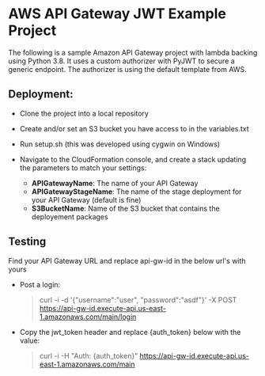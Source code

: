# AWS API Gateway JWT Example Project

The following is a sample Amazon API Gateway project with lambda backing using Python 3.8. It uses a custom authorizer with PyJWT to secure a generic endpoint. The authorizer is using the default template from AWS.

## Deployment:
- Clone the project into a local repository
- Create and/or set an S3 bucket you have access to in the variables.txt
- Run setup.sh (this was developed using cygwin on Windows)
- Navigate to the CloudFormation console, and create a stack updating the parameters to match your settings:
    
    - **APIGatewayName**: The name of your API Gateway
    - **APIGatewayStageName**: The name of the stage deployment for your API Gateway (default is fine)
    - **S3BucketName**: Name of the S3 bucket that contains the deployement packages
    

## Testing
Find your API Gateway URL and replace api-gw-id in the below url's with yours
- Post a login: 
    > curl -i -d '{"username":"user", "password":"asdf"}' -X POST https://api-gw-id.execute-api.us-east-1.amazonaws.com/main/login
- Copy the jwt_token header and replace {auth_token} below with the value:
    > curl -i -H "Auth: {auth_token}" https://api-gw-id.execute-api.us-east-1.amazonaws.com/main